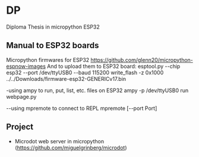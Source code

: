 # DP
Diploma Thesis in micropython ESP32


## Manual to ESP32 boards
Micropython firmwares for ESP32 https://github.com/glenn20/micropython-espnow-images
And to upload them to ESP32 board:
    esptool.py --chip esp32 --port /dev/ttyUSB0 --baud 115200 write_flash -z 0x1000 ../../Downloads/firmware-esp32-GENERICv17.bin

-using ampy to run, put, list, etc. files on ESP32
ampy -p /dev/ttyUSB0 run webpage.py

--using mpremote to connect to REPL
mpremote [--port Port]

## Project

- Microdot web server in micropython (https://github.com/miguelgrinberg/microdot)
